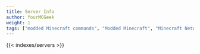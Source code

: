 ```yaml
---
title: Server Info
author: YourMCGeek
weight: 1
tags: ["modded Minecraft commands", "Modded Minecraft", "Minecraft Network", "ShadowNode", "ShadowNode Modded", "Modded MC", "Modded MC Network", "ShadowNode Wiki"]
---
```

<!-- We ask that you refrain from editing this file as a community member. If you notice something appears wrong, please let us know in the Support Channel, and it'll be updated. Thank you for understanding. -->

{{< indexes/servers >}}
<!--
Here you will find information about who ShadowNode is, what our policies are, and who's on our staff team. 

While we welcome [contributions](../home/guides/contributing) from community members, we ask that you kindly refrain from editing the contents of this section! Thank you for understanding.
-->